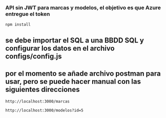 ### API sin JWT para marcas y modelos, el objetivo es que Azure entregue el token

```
npm install
```

## se debe importar el SQL a una BBDD SQL y configurar los datos en el archivo configs/config.js

## por el momento se añade archivo postman para usar, pero se puede hacer manual con las siguientes direcciones

```
http://localhost:3000/marcas
```
```
http://localhost:3000/modelos?id=5
```
